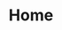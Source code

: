 ---
layout: home
title: Home
landing-title: 総コン役職者ページ
description: null
image: ./assets/images/ccc_icon_circle.png
author: null
---